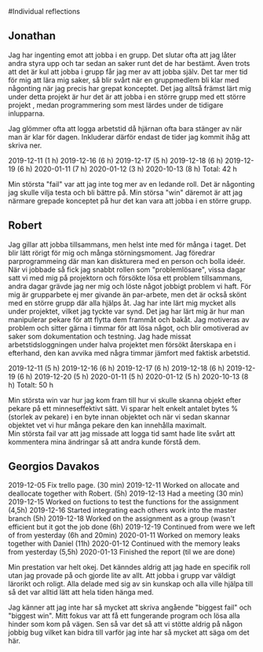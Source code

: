 #Individual reflections

## Jonathan

Jag har ingenting emot att jobba i en grupp. Det slutar ofta att jag låter andra styra upp och tar sedan an saker runt det de har bestämt.
Även trots att det är kul att jobba i grupp får jag mer av att jobba själv. Det tar mer tid för mig att lära mig saker, så blir svårt när en gruppmedlem bli klar med någonting när jag precis har grepat konceptet.
Det jag alltså främst lärt mig under detta projekt är hur det är att jobba i en större grupp med ett större projekt , medan programmering som mest lärdes under de tidigare inlupparna.

Jag glömmer ofta att logga arbetstid då hjärnan ofta bara stänger av när man är klar för dagen. Inkluderar därför endast de tider jag kommit ihåg att skriva ner.

2019-12-11 (1 h)
2019-12-16 (6 h) 
2019-12-17 (5 h)
2019-12-18 (6 h)
2019-12-19 (6 h)
2020-01-11 (7 h)
2020-01-12 (3 h)
2020-10-13 (8 h)
Total: 42 h

Min största "fail" var att jag inte tog mer av en ledande roll. Det är någonting jag skulle vilja testa och bli bättre på. Min störsa "win" däremot är att jag närmare grepade konceptet på hur det kan vara att jobba i en större grupp. 

## Robert

Jag gillar att jobba tillsammans, men helst inte med för många i taget. Det blir lätt rörigt för mig och många störningsmoment. Jag föredrar parprogrammeing där man kan diskturera med en person och bolla ideér. När vi jobbade så fick jag snabbt rollen som "problemlösare", vissa dagar satt vi med mig på projektorn och försökte lösa ett problem tillsammans, andra dagar grävde jag ner mig och löste något jobbigt problem vi haft. För mig är grupparbete ej mer givande än par-arbete, men det är också skönt med en större grupp där alla hjälps åt.
Jag har inte lärt mig mycket alls under projektet, vilket jag tyckte var synd. Det jag har lärt mig är hur man manipulerar pekare för att flytta dem frammåt och bakåt.
Jag motiveras av problem och sitter gärna i timmar för att lösa något, och blir omotiverad av saker som dokumentation och testning. 
Jag hade missat arbetstidsloggningen under halva projektet men försökt återskapa en i efterhand, den kan avvika med några timmar jämfort med faktisk arbetstid.

2019-12-11 (5 h)
2019-12-16 (6 h) 
2019-12-17 (6 h)
2019-12-18 (6 h)
2019-12-19 (6 h)
2019-12-20 (5 h)
2020-01-11 (5 h)
2020-01-12 (5 h)
2020-10-13 (8 h)
Totalt: 50 h

Min största win var hur jag kom fram till hur vi skulle skanna objekt efter pekare på ett minneseffektivt sätt. Vi sparar helt enkelt antalet bytes % (storlek av pekare) i en byte innan objektet och när vi sedan skannar objektet vet vi hur många pekare den kan innehålla maximalt.  
Min största fail var att jag missade att logga tid samt hade lite svårt att kommentera mina ändringar så att andra kunde förstå dem.

## Georgios Davakos 

2019-12-05 Fix trello page. (30 min)
2019-12-11 Worked on allocate and deallocate together with Robert. (5h)
2019-12-13 Had a meeting (30 min)
2019-12-15 Worked on fuctions to test the functions for the assignment (4,5h)
2019-12-16 Started integrating each others work into the master branch (5h)
2019-12-18 Worked on the assignment as a group (wasn't efficient but it got the job done (6h)
2019-12-19 Continued from were we left of from yesterday (6h and 20min)
2020-01-11 Worked on memory leaks together with Daniel (11h)
2020-01-12 Continued with the memory leaks from yesterday (5,5h)
2020-01-13 Finished the report (til we are done)

Min prestation var helt okej. Det känndes aldrig att jag hade en specifik roll
utan jag provade på och gjorde lite av allt. Att jobba i grupp var väldigt lärorikt
och roligt. Alla delade med sig av sin kunskap och alla ville hjälpa till så
det var alltid lätt att hela tiden hänga med.

Jag känner att jag inte har så mycket att skriva angående "biggest fail" och "biggest win".
Mitt fokus var att få ett fungerande program och lösa alla hinder som kom
på vägen. Sen så var det så att vi stötte aldrig på någon jobbig bug vilket
kan bidra till varför jag inte har så mycket att säga om det här.
